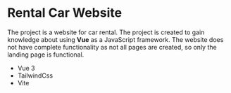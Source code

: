 # Rental Car Website

The project is a website for car rental. The project is created to gain knowledge about using **Vue** as a JavaScript framework.
The website does not have complete functionality as not all pages are created, so only the landing page is functional.

- Vue 3
- TailwindCss
- Vite
